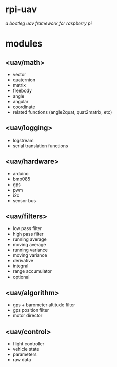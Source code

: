 # rpi-uav
_a bootleg uav framework for raspberry pi_

# modules

## <uav/math>
* vector
* quaternion
* matrix
* freebody
* angle
* angular
* coordinate
* related functions (angle2quat, quat2matrix, etc)

## <uav/logging>
* logstream
* serial translation functions

## <uav/hardware>
* arduino
* bmp085
* gps
* pwm
* i2c
* sensor bus

## <uav/filters>
* low pass filter
* high pass filter
* running average
* moving average
* running variance
* moving variance
* derivative
* integral
* range accumulator
* optional

## <uav/algorithm>
* gps + barometer altitude filter
* gps position filter
* motor director

## <uav/control>
* flight controller
* vehicle state
* parameters
* raw data
